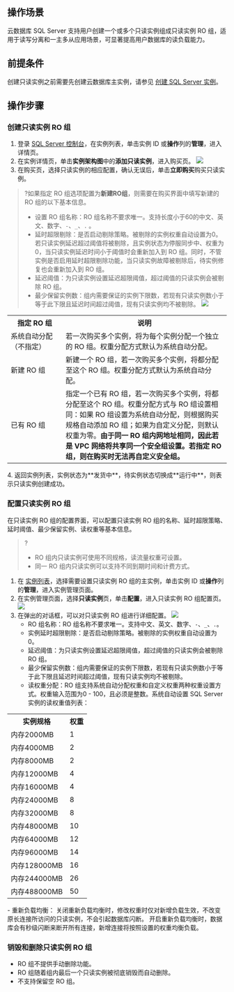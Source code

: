 
## 操作场景
云数据库 SQL Server 支持用户创建一个或多个只读实例组成只读实例 RO 组，适用于读写分离和一主多从应用场景，可显著提高用户数据库的读负载能力。

## 前提条件
创建只读实例之前需要先创建云数据库主实例，请参见 [创建 SQL Server 实例](https://cloud.tencent.com/document/product/238/36822)。

## 操作步骤
### 创建只读实例 RO 组
1. 登录 [SQL Server 控制台](https://console.cloud.tencent.com/sqlserver)，在实例列表，单击实例 ID 或**操作**列的**管理**，进入详情页。
2. 在实例详情页，单击**实例架构图**中的**添加只读实例**，进入购买页。
![](https://main.qcloudimg.com/raw/5d64cfe98c5f6e44e9a2094cf5154820.png)
3. 在购买页，选择只读实例的相应配置，确认无误后，单击**立即购买**购买只读实例。
>?如果指定 RO 组选项配置为**新建RO组**，则需要在购买界面中填写新建的 RO 组的以下基本信息。
>- 设置 RO 组名称：RO 组名称不要求唯一。支持长度小于60的中文、英文、数字、`-`、`_`、`.` 。
>- 延时超限剔除：是否启动剔除策略。被剔除的实例权重自动设置为0。若只读实例延迟超过阈值将被剔除，且实例状态为停服同步中、权重为0，当只读实例延迟时间小于阈值时会重新加入到 RO 组。同时，不管实例是否启用延时超限剔除功能，当只读实例故障被剔除后，待实例修复也会重新加入到 RO 组。
>- 延迟阈值：为只读实例设置延迟超限阈值，超过阈值的只读实例会被剔除 RO 组。
>- 最少保留实例数：组内需要保证的实例下限数，若现有只读实例数小于等于此下限且延迟时间超过阈值，现有只读实例均不被剔除。
>![](https://main.qcloudimg.com/raw/4f00d8456408ef17440e9cd7aecc32f1.png)
>
<table><tr><th width="25%">指定 RO 组</th><th width="75%">说明</th></tr>
<tr>
<td>系统自动分配（不指定）</td>
<td>若一次购买多个实例，将为每个实例分配一个独立的 RO 组。权重分配方式默认为系统自动分配。</td></tr>
<tr>
<td>新建 RO 组</td>
<td>新建一个 RO 组，若一次购买多个实例，将都分配至这个 RO 组。权重分配方式默认为系统自动分配。</td></tr>
<tr>
<td>已有 RO 组</td>
<td>指定一个已有 RO 组，若一次购买多个实例，将都分配至这个 RO 组。权重分配方式与 RO 组设置相同：如果 RO 组设置为系统自动分配，则根据购买规格自动添加 RO 组；如果为自定义分配，则默认权重为零。<b>由于同一 RO 组内网地址相同，因此若是 VPC 网络将共享同一个安全组设置。若指定 RO 组，则在购买时无法再自定义安全组。</b></td></tr>
</table>
4. 返回实例列表，实例状态为**发货中**，待实例状态切换成**运行中**，则表示只读实例创建成功。

### 配置只读实例 RO 组
在只读实例 RO 组的配置界面，可以配置只读实例 RO 组的名称、延时超限策略、延时阈值、最少保留实例、读权重等基本信息。
>?
>- RO 组内只读实例可使用不同规格，读流量权重可设置。
>- 同一 RO 组内只读实例可以支持不同到期时间和计费方式。
>
1. 在 [实例列表](https://console.cloud.tencent.com/sqlserver)，选择需要设置只读实例 RO 组的主实例，单击实例 ID 或**操作**列的**管理**，进入实例管理页面。
2. 在实例管理页面，选择**只读实例**页，单击**配置**，进入只读实例 RO 组配置页。
![](https://main.qcloudimg.com/raw/9c7e653c100f841bd8a33dd406c62360.png)
3. 在弹出的对话框，可以对只读实例 RO 组进行详细配置。
![](https://main.qcloudimg.com/raw/147a80748c22de182c24ae5e02fc9d0d.png)
   - RO 组名称：RO 组名称不要求唯一。支持中文、英文、数字、`-`、`_`、`.`。
   - 实例延时超限剔除：是否启动剔除策略。被剔除的实例权重自动设置为0。
   - 延迟阈值：为只读实例设置延迟超限阈值，超过阈值的只读实例会被剔除 RO 组。
   - 最少保留实例数：组内需要保证的实例下限数，若现有只读实例数小于等于此下限且延迟时间超过阈值，现有只读实例均不被剔除。
   - 读权重分配：RO 组支持系统自动分配权重和自定义权重两种权重设置方式。权重输入范围为0 - 100，且必须是整数。系统自动设置 SQL Server 实例的读权重值列表：
<table>
<tr><th>实例规格</th><th>权重</th></tr>
<tr>
<td>内存2000MB</td><td>1</td></tr>
<tr>
<td>内存4000MB</td><td>2</td></tr>
<tr>
<td>内存8000MB</td><td>2</td></tr>
<tr>
<td>内存12000MB</td><td>4</td></tr>
<tr>
<td>内存16000MB</td><td>4</td></tr>
<tr>
<td>内存24000MB</td><td>8</td></tr>
<tr>
<td>内存32000MB</td><td>8</td></tr>
<tr>
<td>内存48000MB</td><td>10</td></tr>
<tr>
<td>内存64000MB</td><td>12</td></tr>
<tr>
<td>内存96000MB</td><td>14</td></tr>
<tr>
<td>内存128000MB</td><td>16</td></tr>
<tr>
<td>内存244000MB</td><td>26</td></tr>
<tr>
<td>内存488000MB</td><td>50</td></tr>
</table> 
 - 重新负载均衡：
 关闭重新负载均衡时，修改权重时仅对新增负载生效，不改变原长连接所访问的只读实例，不会引起数据库闪断。
 开启重新负载均衡时，数据库会有秒级闪断来断开所有连接，新增连接将按照设置的权重均衡负载。

### 销毁和删除只读实例 RO 组
- RO 组不提供手动删除功能。
- RO 组随着组内最后一个只读实例被彻底销毁而自动删除。
- 不支持保留空 RO 组。
